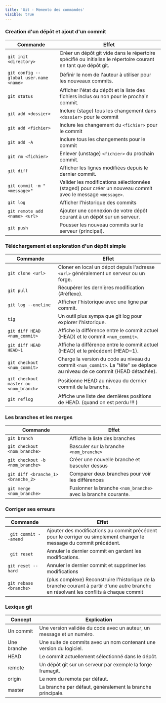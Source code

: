 ```yaml
---
title: 'Git - Memento des commandes'
visible: true
---
```




### Creation d'un dépôt et ajout d'un commit

| Commande                                   | Effet                                                                  |
| ------------------------------------------- | ------------------------------------------------------------ |
| `git init <directory>`            | Créer un dépôt git vide dans le   répertoire spécifié ou initialise le répertoire courant en tant que  dépôt git.         |
| `git config --global user.name <name>`   |  Définir le nom de l'auteur à  utiliser pour les nouveaux  commits.                          |
| `git status`                   | Afficher l'état du dépôt et la liste des fichiers inclus ou non pour le prochain commit.          |
| `git add <dossier>`      | Inclure (stage) tous les changement dans `<dossier>` pour  le commit  |
| `git add <fichier>`       | Inclure les changement du        `<fichier>` pour le commit      |
| `git add -A`         		    |   Inclure tous les changements pour  le commit                         |
| `git rm <fichier>`           | Enlever (unstage) `<fichier>` du  prochain commit.                  |
| `git diff`                          | Afficher les lignes modifiées  depuis le dernier commit.         |
| `git commit -m "<message>"`  | Valider les modifications sélectionnées (staged) pour créer un nouveau commit avec le message `<message>`.           |
| `git log`                         |  Afficher l'historique des commits       |
| `git remote add <name> <url>`  | Ajouter une connexion de votre dépôt courant à un dépôt sur un  serveur.      |
| `git push`                          | Pousser les nouveau commits sur   le serveur (principal). |      


### Téléchargement et exploration d'un dépôt simple


| Commande                                   | Effet                                                                  |
| ------------------------------------------- | ------------------------------------------------------------ |
|  `git clone <url>`        |                Cloner en local un dépot depuis l'adresse `<url>` généralement un serveur ou un forge.
|  `git pull `                  |              Récupérer les dernières modification (#réflexe).
|  `git log --oneline`         |              Afficher l'historique avec une ligne par commit.
|  `tig`                         |             Un outil plus sympa que git log pour explorer l'historique.
|  `git diff HEAD <num_commit>`     |      Affiche la différence entre le commit actuel (HEAD) et le commit `<num_commit>`.
|  `git diff HEAD HEAD~1`         |          Affiche la différence entre le commit actuel (HEAD) et le précédent (HEAD~1).
| `git checkout <num_commit>`      |       Charge la version du code au niveau du commit `<num_commit>`. La "tête" se déplace au niveau de ce commit (HEAD détachée).
|  `git checkout master ou <nom_branch>`  |  Positionne HEAD au niveau du dernier commit de la branche.
|  `git reflog`               |                Affiche une liste des dernières positions de HEAD. (quand on est perdu !!! )


### Les branches et les merges

| Commande                                   | Effet                                                                  |
| ------------------------------------------- | ------------------------------------------------------------ |
|   `git branch`              |                 Affiche la liste des branches |
|  `git checkout <nom_branche>`     |       Basculer sur la branche `<nom_branche>` |
|  `git checkout -b <nom_branche>`    |     Créer une nouvelle branche et basculer dessus |
|  `git diff <branche_1> <branche_2>`  |  Comparer deux branches pour voir les différences |
|  `git merge <nom_branche> `    |          Fusionner la branche `<nom_branche>` avec la branche courante.   |


### Corriger ses erreurs


 | Commande                                   | Effet                                                                  |
| ------------------------------------------- | ------------------------------------------------------------ |
| ` git commit --amend` |  Ajouter des modifications au commit précédent pour le corriger ou simplement changer le message du commit précédent.  |
| ` git reset`    |    Annuler le dernier commit en gardant les modifications.  |
|  `git reset --hard`  |   Annuler le dernier commit et supprimer les modifications |
|  `git rebase <branche>`   |  (plus complexe) Reconstruire l'historique de la branche courant à partir d'une autre branche en résolvant les conflits à chaque commit |


### Lexique git


| Concept                                   | Explication                                                                  |
| ------------------------------------------- | ------------------------------------------------------------ |
|  Un commit   |  Une version validée du code avec un auteur, un message et un numéro. |
 | Une branche  | Une suite de commits avec un nom contenant une version du logiciel. |
|  HEAD     |     Le commit actuellement sélectionné dans le dépôt. |
 | remote   |     Un dépôt git sur un serveur par exemple la forge framagit. |
|  origin   |     Le nom du remote par défaut. |
 | master    |    La branche par défaut, généralement la branche principale. |
